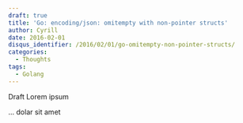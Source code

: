 ```yaml
---
draft: true
title: 'Go: encoding/json: omitempty with non-pointer structs'
author: Cyrill
date: 2016-02-01
disqus_identifier: /2016/02/01/go-omitempty-non-pointer-structs/
categories:
  - Thoughts
tags:
  - Golang
---
```


Draft Lorem ipsum

<!--more-->

... dolar sit amet